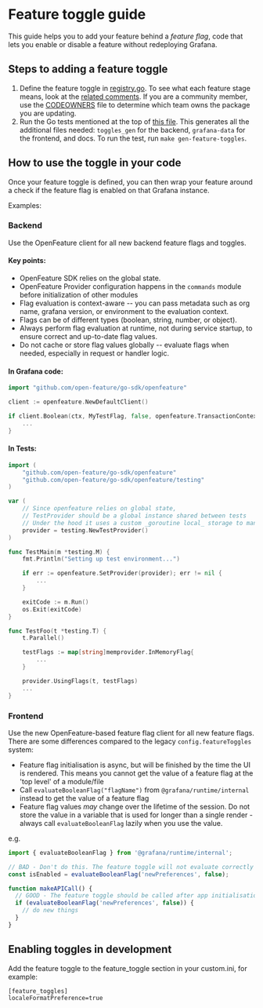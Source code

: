 # Feature toggle guide

This guide helps you to add your feature behind a _feature flag_, code that lets you enable or disable a feature without redeploying Grafana.

## Steps to adding a feature toggle

1. Define the feature toggle in [registry.go](../pkg/services/featuremgmt/registry.go). To see what each feature stage means, look at the [related comments](../pkg/services/featuremgmt/features.go). If you are a community member, use the [CODEOWNERS](../.github/CODEOWNERS) file to determine which team owns the package you are updating.
2. Run the Go tests mentioned at the top of [this file](../pkg/services/featuremgmt/toggles_gen.go). This generates all the additional files needed: `toggles_gen` for the backend, `grafana-data` for the frontend, and docs. To run the test, run `make gen-feature-toggles`.

## How to use the toggle in your code

Once your feature toggle is defined, you can then wrap your feature around a check if the feature flag is enabled on that Grafana instance.

Examples:

### Backend

Use the OpenFeature client for all new backend feature flags and toggles.   

#### Key points:
- OpenFeature SDK relies on the global state.  
- OpenFeature Provider configuration happens in the `commands` module before initialization of other modules 
- Flag evaluation is context-aware -- you can pass metadata such as org name, grafana version, or environment to the evaluation context.
- Flags can be of different types (boolean, string, number, or object). 
- Always perform flag evaluation at runtime, not during service startup, to ensure correct and up-to-date flag values.
- Do not cache or store flag values globally -- evaluate flags when needed, especially in request or handler logic.

#### In Grafana code:

```go
import "github.com/open-feature/go-sdk/openfeature"

client := openfeature.NewDefaultClient()

if client.Boolean(ctx, MyTestFlag, false, openfeature.TransactionContext(ctx)) {
    ...
}
```

#### In Tests:

```go
import (
	"github.com/open-feature/go-sdk/openfeature"
	"github.com/open-feature/go-sdk/openfeature/testing"
)

var (
    // Since openfeature relies on global state,
    // TestProvider should be a global instance shared between tests  
    // Under the hood it uses a custom _goroutine local_ storage to manage state on a per-test basis
    provider = testing.NewTestProvider()
)

func TestMain(m *testing.M) {
    fmt.Println("Setting up test environment...")

    if err := openfeature.SetProvider(provider); err != nil {
        ...
    }

    exitCode := m.Run()
    os.Exit(exitCode)
}

func TestFoo(t *testing.T) {
    t.Parallel()

    testFlags := map[string]memprovider.InMemoryFlag{
        ...
    }

    provider.UsingFlags(t, testFlags)
    ...
}
```


### Frontend

Use the new OpenFeature-based feature flag client for all new feature flags. There are some differences compared to the legacy `config.featureToggles` system:

- Feature flag initialisation is async, but will be finished by the time the UI is rendered. This means you cannot get the value of a feature flag at the 'top level' of a module/file
- Call `evaluateBooleanFlag("flagName")` from `@grafana/runtime/internal` instead to get the value of a feature flag
- Feature flag values _may_ change over the lifetime of the session. Do not store the value in a variable that is used for longer than a single render - always call `evaluateBooleanFlag` lazily when you use the value.

e.g.

```ts
import { evaluateBooleanFlag } from '@grafana/runtime/internal';

// BAD - Don't do this. The feature toggle will not evaluate correctly
const isEnabled = evaluateBooleanFlag('newPreferences', false);

function makeAPICall() {
  // GOOD - The feature toggle should be called after app initialisation
  if (evaluateBooleanFlag('newPreferences', false)) {
    // do new things
  }
}
```

## Enabling toggles in development

Add the feature toggle to the feature_toggle section in your custom.ini, for example:

```
[feature_toggles]
localeFormatPreference=true
```
